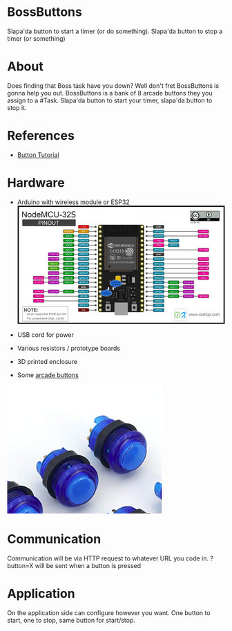 # BossButtons

Slapa'da button to start a timer (or do something). Slapa'da button to stop a timer (or something)

# About

Does finding that Boss task have you down?  Well don't fret BossButtons is gonna help you out.  BossButtons is a bank of 8
arcade buttons they you assign to a #Task.  Slapa'da button to start your timer, slapa'da button to stop it.

# References

* [Button Tutorial](https://www.arduino.cc/en/Tutorial/Button)

# Hardware

* Arduino with wireless module or ESP32
![ESP32](image.png)

* USB cord for power
* Various resistors / prototype boards
* 3D printed enclosure

* Some [arcade buttons](https://www.amazon.com/gp/product/B00XJ8UEQ0/ref=oh_aui_detailpage_o03_s00?ie=UTF8&psc=1)

![Arcade Buttons](buttons.png)



# Communication

Communication will be via HTTP request to whatever URL you code in.  ?button=X will be sent when a button is pressed

# Application

On the application side can configure however you want. One button to start, one to stop, same button for start/stop.

